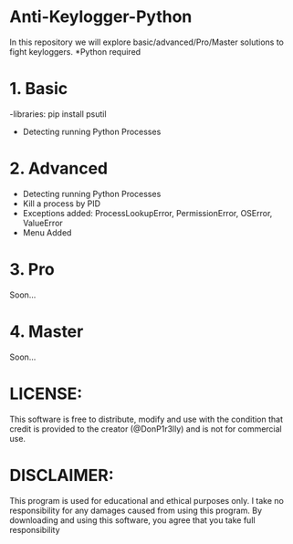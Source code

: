 # Anti-Keylogger-Python
In this repository we will explore basic/advanced/Pro/Master solutions to fight keyloggers.
*Python required

# 1. Basic
-libraries: pip install psutil
- Detecting running Python Processes


# 2. Advanced
- Detecting running Python Processes
- Kill a process by PID
- Exceptions added: ProcessLookupError, PermissionError, OSError, ValueError
- Menu Added


# 3. Pro 
Soon...


# 4. Master 
Soon...




# LICENSE:
This software is free to distribute, modify and use with the condition that credit is provided to the creator (@DonP1r3lly) and is not for commercial use.

# DISCLAIMER:
This program is used for educational and ethical purposes only. I take no responsibility for any damages caused from using this program. By downloading and using this software, you agree that you take full responsibility 
